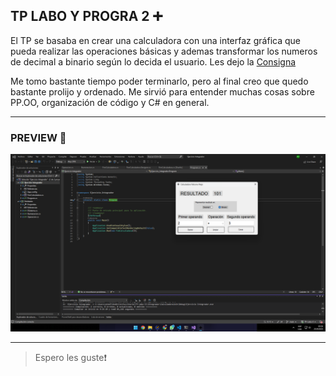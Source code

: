 ## TP LABO  Y PROGRA 2 ➕

El TP se basaba en crear una calculadora con una interfaz gráfica que pueda realizar las operaciones básicas y ademas transformar los numeros de decimal a binario según lo decida el usuario. Les dejo la [Consigna](consigna.png)

Me tomo bastante tiempo poder terminarlo, pero al final creo que quedo bastante prolijo y ordenado. Me sirvió para entender muchas cosas sobre PP.OO, organización de código y C# en general.


---

### PREVIEW 👀
![Calculadora](preview.png)

---
>Espero les guste❗️

